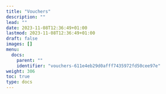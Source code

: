```yaml
---
title: "Vouchers"
description: ""
lead: ""
date: 2023-11-08T12:36:49+01:00
lastmod: 2023-11-08T12:36:49+01:00
draft: false
images: []
menu:
  docs:
    parent: ""
    identifier: "vouchers-611e4eb29d0afff7435972fd50cee97e"
weight: 306
toc: true
type: docs
---
```

